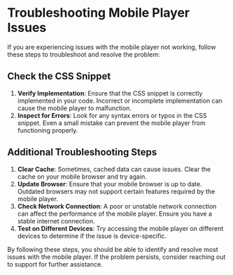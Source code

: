 # Troubleshooting Mobile Player Issues

If you are experiencing issues with the mobile player not working, follow these steps to troubleshoot and resolve the problem:

## Check the CSS Snippet

1. **Verify Implementation**: Ensure that the CSS snippet is correctly implemented in your code. Incorrect or incomplete implementation can cause the mobile player to malfunction.
2. **Inspect for Errors**: Look for any syntax errors or typos in the CSS snippet. Even a small mistake can prevent the mobile player from functioning properly.

## Additional Troubleshooting Steps

1. **Clear Cache**: Sometimes, cached data can cause issues. Clear the cache on your mobile browser and try again.
2. **Update Browser**: Ensure that your mobile browser is up to date. Outdated browsers may not support certain features required by the mobile player.
3. **Check Network Connection**: A poor or unstable network connection can affect the performance of the mobile player. Ensure you have a stable internet connection.
4. **Test on Different Devices**: Try accessing the mobile player on different devices to determine if the issue is device-specific.

By following these steps, you should be able to identify and resolve most issues with the mobile player. If the problem persists, consider reaching out to support for further assistance.
